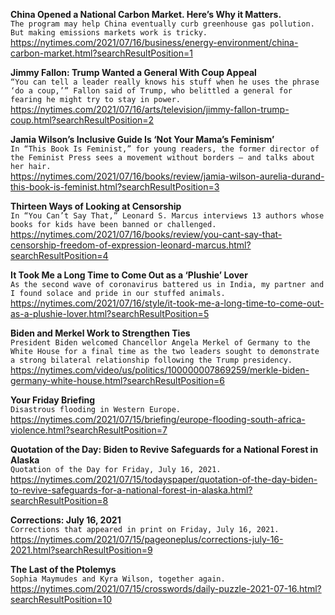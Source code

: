 **China Opened a National Carbon Market. Here’s Why it Matters.**\
`The program may help China eventually curb greenhouse gas pollution. But making emissions markets work is tricky.`\
https://nytimes.com/2021/07/16/business/energy-environment/china-carbon-market.html?searchResultPosition=1

**Jimmy Fallon: Trump Wanted a General With Coup Appeal**\
`“You can tell a leader really knows his stuff when he uses the phrase ‘do a coup,’” Fallon said of Trump, who belittled a general for fearing he might try to stay in power.`\
https://nytimes.com/2021/07/16/arts/television/jimmy-fallon-trump-coup.html?searchResultPosition=2

**Jamia Wilson’s Inclusive Guide Is ‘Not Your Mama’s Feminism’**\
`In “This Book Is Feminist,” for young readers, the former director of the Feminist Press sees a movement without borders — and talks about her hair.`\
https://nytimes.com/2021/07/16/books/review/jamia-wilson-aurelia-durand-this-book-is-feminist.html?searchResultPosition=3

**Thirteen Ways of Looking at Censorship**\
`In “You Can’t Say That,” Leonard S. Marcus interviews 13 authors whose books for kids have been banned or challenged.`\
https://nytimes.com/2021/07/16/books/review/you-cant-say-that-censorship-freedom-of-expression-leonard-marcus.html?searchResultPosition=4

**It Took Me a Long Time to Come Out as a ‘Plushie’ Lover**\
`As the second wave of coronavirus battered us in India, my partner and I found solace and pride in our stuffed animals.`\
https://nytimes.com/2021/07/16/style/it-took-me-a-long-time-to-come-out-as-a-plushie-lover.html?searchResultPosition=5

**Biden and Merkel Work to Strengthen Ties**\
`President Biden welcomed Chancellor Angela Merkel of Germany to the White House for a final time as the two leaders sought to demonstrate a strong bilateral relationship following the Trump presidency.`\
https://nytimes.com/video/us/politics/100000007869259/merkle-biden-germany-white-house.html?searchResultPosition=6

**Your Friday Briefing**\
`Disastrous flooding in Western Europe.`\
https://nytimes.com/2021/07/15/briefing/europe-flooding-south-africa-violence.html?searchResultPosition=7

**Quotation of the Day: Biden to Revive Safeguards for a National Forest in Alaska**\
`Quotation of the Day for Friday, July 16, 2021.`\
https://nytimes.com/2021/07/15/todayspaper/quotation-of-the-day-biden-to-revive-safeguards-for-a-national-forest-in-alaska.html?searchResultPosition=8

**Corrections: July 16, 2021**\
`Corrections that appeared in print on Friday, July 16, 2021.`\
https://nytimes.com/2021/07/15/pageoneplus/corrections-july-16-2021.html?searchResultPosition=9

**The Last of the Ptolemys**\
`Sophia Maymudes and Kyra Wilson, together again.`\
https://nytimes.com/2021/07/15/crosswords/daily-puzzle-2021-07-16.html?searchResultPosition=10

